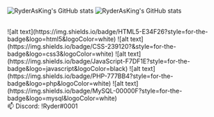 
![RyderAsKing's GitHub stats](https://github-readme-stats.vercel.app/api?username=ryderasking&theme=dark&show_icons=true) 
![RyderAsKing's GitHub stats](https://github-readme-stats.vercel.app/api/top-langs/?username=ryderasking) 

<br />
![alt text](https://img.shields.io/badge/HTML5-E34F26?style=for-the-badge&logo=html5&logoColor=white)
![alt text](https://img.shields.io/badge/CSS-239120?&style=for-the-badge&logo=css3&logoColor=white)
![alt text](https://img.shields.io/badge/JavaScript-F7DF1E?style=for-the-badge&logo=javascript&logoColor=black)
![alt text](https://img.shields.io/badge/PHP-777BB4?style=for-the-badge&logo=php&logoColor=white)
![alt text](https://img.shields.io/badge/MySQL-00000F?style=for-the-badge&logo=mysql&logoColor=white)
<br />
📫 Discord: !Ryder#0001
<!--
**RyderAsKing/RyderAsKing** is a ✨ _special_ ✨ repository because its `README.md` (this file) appears on your GitHub profile.

Here are some ideas to get you started:

- 🔭 I’m currently working on ...
- 🌱 I’m currently learning ...
- 👯 I’m looking to collaborate on ...
- 🤔 I’m looking for help with ...
- 💬 Ask me about ...
- 📫 How to reach me: ...
- 😄 Pronouns: ...
- ⚡ Fun fact: ...
-->
